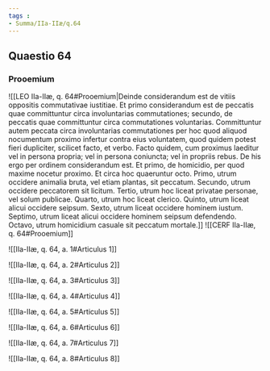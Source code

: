 ```yaml
---
tags : 
- Summa/IIa-IIæ/q.64
---
```


## Quaestio 64

### Prooemium

![[LEO IIa-IIæ, q. 64#Prooemium|Deinde considerandum est de vitiis oppositis commutativae iustitiae. Et primo considerandum est de peccatis quae committuntur circa involuntarias commutationes; secundo, de peccatis quae committuntur circa commutationes voluntarias. Committuntur autem peccata circa involuntarias commutationes per hoc quod aliquod nocumentum proximo infertur contra eius voluntatem, quod quidem potest fieri dupliciter, scilicet facto, et verbo. Facto quidem, cum proximus laeditur vel in persona propria; vel in persona coniuncta; vel in propriis rebus. De his ergo per ordinem considerandum est. Et primo, de homicidio, per quod maxime nocetur proximo. Et circa hoc quaeruntur octo. Primo, utrum occidere animalia bruta, vel etiam plantas, sit peccatum. Secundo, utrum occidere peccatorem sit licitum. Tertio, utrum hoc liceat privatae personae, vel solum publicae. Quarto, utrum hoc liceat clerico. Quinto, utrum liceat alicui occidere seipsum. Sexto, utrum liceat occidere hominem iustum. Septimo, utrum liceat alicui occidere hominem seipsum defendendo. Octavo, utrum homicidium casuale sit peccatum mortale.]]
![[CERF IIa-IIæ, q. 64#Prooemium]]

![[IIa-IIæ, q. 64, a. 1#Articulus 1]]

![[IIa-IIæ, q. 64, a. 2#Articulus 2]]

![[IIa-IIæ, q. 64, a. 3#Articulus 3]]

![[IIa-IIæ, q. 64, a. 4#Articulus 4]]

![[IIa-IIæ, q. 64, a. 5#Articulus 5]]

![[IIa-IIæ, q. 64, a. 6#Articulus 6]]

![[IIa-IIæ, q. 64, a. 7#Articulus 7]]

![[IIa-IIæ, q. 64, a. 8#Articulus 8]]

